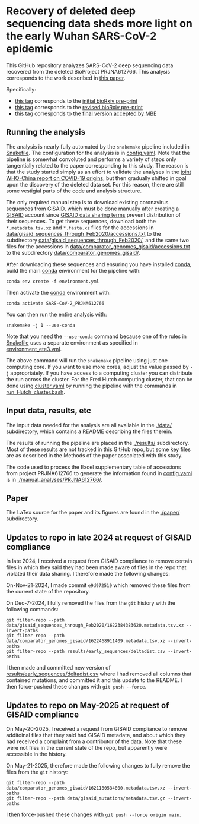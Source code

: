 # Recovery of deleted deep sequencing data sheds more light on the early Wuhan SARS-CoV-2 epidemic
This GitHub repository analyzes SARS-CoV-2 deep sequencing data recovered from the deleted BioProject PRJNA612766.
This analysis corresponds to the work described in [this paper](https://doi.org/10.1093/molbev/msab246).

Specifically:

 - [this tag](https://github.com/jbloom/SARS-CoV-2_PRJNA612766/tree/initial_bioRxiv_version) corresponds to the [initial bioRxiv pre-print](https://www.biorxiv.org/content/10.1101/2021.06.18.449051v1)
 - [this tag](https://github.com/jbloom/SARS-CoV-2_PRJNA612766/tree/second_bioRxiv_version) corresponds to the [revised bioRxiv pre-print](https://www.biorxiv.org/content/10.1101/2021.06.18.449051v2)
 - [this tag](https://github.com/jbloom/SARS-CoV-2_PRJNA612766/tree/published_MBE_version) corresponds to the [final version accepted by MBE](https://doi.org/10.1093/molbev/msab246)

## Running the analysis
The analysis is nearly fully automated by the `snakemake` pipeline included in [Snakefile](Snakefile).
The configuration for the analysis is in [config.yaml](config.yaml).
Note that the pipeline is somewhat convoluted and performs a variety of steps only tangentially related to the paper corresponding to this study.
The reason is that the study started simply as an effort to validate the analyses in the [joint WHO-China report on COVID-19 origins](https://www.who.int/publications/i/item/who-convened-global-study-of-origins-of-sars-cov-2-china-part), but then gradually shifted in goal upon the discovery of the deleted data set.
For this reason, there are still some vestigial parts of the code and analysis structure.

The only required manual step is to download existing coronavirus sequences from [GISAID](https://www.gisaid.org/), which must be done manually after creating a [GISAID](https://www.gisaid.org/) account since [GISAID data sharing terms](https://www.gisaid.org/help/faq/) prevent distribution of their sequences.
To get these sequences, download both the `*.metadata.tsv.xz` and `*.fasta.xz` files for the accessions in [data/gisaid_sequences_through_Feb2020/accessions.txt](data/gisaid_sequences_through_Feb2020/accessions.txt) to the subdirectory [data/gisaid_sequences_through_Feb2020/](data/gisaid_sequences_through_Feb2020/), and the same two files for the accessions in [data/comparator_genomes_gisaid/accessions.txt](data/comparator_genomes_gisaid/accessions.txt) to the subdirectory [data/comparator_genomes_gisaid/](data/comparator_genomes_gisaid/). 

After downloading these sequences and ensuring you have installed [conda](https://docs.conda.io/en/latest/), build the main [conda](https://docs.conda.io/en/latest/) environment for the pipeline with:

    conda env create -f environment.yml

Then activate the [conda](https://docs.conda.io/en/latest/) environment with:

    conda activate SARS-CoV-2_PRJNA612766

You can then run the entire analysis with:

    snakemake -j 1 --use-conda

Note that you need the `--use-conda` command because one of the rules in [Snakefile](Snakefile) uses a separate environment as specified in [environment_ete3.yml](environment_ete3.yml).

The above command will run the `snakemake` pipeline using just one computing core.
If you want to use more cores, adjust the value passed by `-j` appropriately.
If you have access to a computing cluster you can distribute the run across the cluster.
For the Fred Hutch computing cluster, that can be done using [cluster.yaml](cluster.yaml) by running the pipeline with the commands in [run_Hutch_cluster.bash](run_Hutch_cluster.bash).

## Input data, results, etc
The input data needed for the analysis are all available in the [./data/](data) subdirectory, which contains a README describing the files therein.

The results of running the pipeline are placed in the [./results/](results) subdirectory.
Most of these results are not tracked in this GitHub repo, but some key files are as described in the Methods of the paper associated with this study.

The code used to process the Excel supplementary table of accessions from project PRJNA612766 to generate the information found in [config.yaml](config.yaml) is in [./manual_analyses/PRJNA612766/](manual_analyses/PRJNA612766).

## Paper
The LaTex source for the paper and its figures are found in the [./paper/](paper) subdirectory.

## Updates to repo in late 2024 at request of GISAID compliance
In late 2024, I received a request from GISAID compliance to remove certain files in which they said they had been made aware of files in the repo that violated their data sharing.
I therefore made the following changes:

On-Nov-21-2024, I made commit `e9d972519` which removed these files from the current state of the repository.

On Dec-7-2024, I fully removed the files from the `git` history with the following commands:
```
git filter-repo --path data/gisaid_sequences_through_Feb2020/1622384383620.metadata.tsv.xz --invert-paths
git filter-repo --path data/comparator_genomes_gisaid/1622468911409.metadata.tsv.xz --invert-paths
git filter-repo --path results/early_sequences/deltadist.csv --invert-paths
```
I then made and committed new version of [results/early_sequences/deltadist.csv](results/early_sequences/deltadist.csv) where I had removed all columns that contained mutations, and committed it and this update to the README.
I then force-pushed these changes with `git push --force`.

## Updates to repo on May-2025 at request of GISAID compliance
On May-20-2025, I received a request from GISAID compliance to remove additoinal files that they said had GISAID metadata, and about which they had received a complaint from a contributor of the data.
Note that these were not files in the current state of the repo, but apparently were accessible in the history.

On May-21-2025, therefore made the following changes to fully remove the files from the `git` history:
```
git filter-repo --path data/comparator_genomes_gisaid/1621180534800.metadata.tsv.xz --invert-paths
git filter-repo --path data/gisaid_mutations/metadata.tsv.gz --invert-paths
```

I then force-pushed these changes with `git push --force origin main`.
